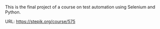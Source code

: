 
This is the final project of a course on test automation using Selenium and Python.

URL: https://stepik.org/course/575